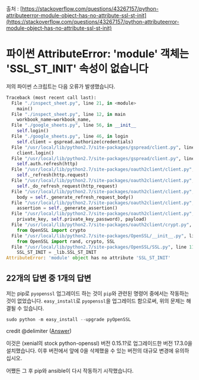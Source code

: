 출처 : [https://stackoverflow.com/questions/43267157/python-attributeerror-module-object-has-no-attribute-ssl-st-init](https://stackoverflow.com/questions/43267157/python-attributeerror-module-object-has-no-attribute-ssl-st-init)

# 파이썬 AttributeError: 'module' 객체는 'SSL\_ST\_INIT' 속성이 없습니다

저의 파이썬 스크립트는 다음 오류가 발생했습니다.

```python
Traceback (most recent call last):
  File "./inspect_sheet.py", line 21, in <module>
    main()
  File "./inspect_sheet.py", line 12, in main
    workbook_name=workbook_name,
  File "./google_sheets.py", line 56, in __init__
    self.login()
  File "./google_sheets.py", line 46, in login
    self.client = gspread.authorize(credentials)
  File "/usr/local/lib/python2.7/site-packages/gspread/client.py", line 335, in authorize
    client.login()
  File "/usr/local/lib/python2.7/site-packages/gspread/client.py", line 98, in login
    self.auth.refresh(http)
  File "/usr/local/lib/python2.7/site-packages/oauth2client/client.py", line 598, in refresh
    self._refresh(http.request)
  File "/usr/local/lib/python2.7/site-packages/oauth2client/client.py", line 769, in _refresh
    self._do_refresh_request(http_request)
  File "/usr/local/lib/python2.7/site-packages/oauth2client/client.py", line 795, in _do_refresh_request
    body = self._generate_refresh_request_body()
  File "/usr/local/lib/python2.7/site-packages/oauth2client/client.py", line 1425, in _generate_refresh_request_body
    assertion = self._generate_assertion()
  File "/usr/local/lib/python2.7/site-packages/oauth2client/client.py", line 1554, in _generate_assertion
    private_key, self.private_key_password), payload)
  File "/usr/local/lib/python2.7/site-packages/oauth2client/crypt.py", line 162, in from_string
    from OpenSSL import crypto
  File "/usr/local/lib/python2.7/site-packages/OpenSSL/__init__.py", line 8, in <module>
    from OpenSSL import rand, crypto, SSL
  File "/usr/local/lib/python2.7/site-packages/OpenSSL/SSL.py", line 118, in <module>
    SSL_ST_INIT = _lib.SSL_ST_INIT
AttributeError: 'module' object has no attribute 'SSL_ST_INIT'
```

## 22개의 답변 중 1개의 답변

저는 pip로 `pyopenssl` 업그레이드 하는 것이 `pip`와 관련된 명령어 중에서는 작동하는 것이 없었습니다. `easy_install`로 `pyopenssl`을 업그레이드 함으로써, 위의 문제는 해결될 수 있습니다.

```python
sudo python -m easy_install --upgrade pyOpenSSL
```

credit @delimiter ([Answer](https://stackoverflow.com/questions/45188413/python-pip-install-is-failing-with-attributeerror-module-object-has-no-att#answer-46475845))

이것은 (xenial의 stock python-openssl) 버전 0.15.1?로 업그레이드한 버전 17.3.0을 설치했습니다. 이후 버전에서 앞에 0을 삭제했을 수 있는 버전의 대규모 변경에 유의하십시오.

어쨌든 그 후 pip와 ansible이 다시 작동하기 시작했습니다.
